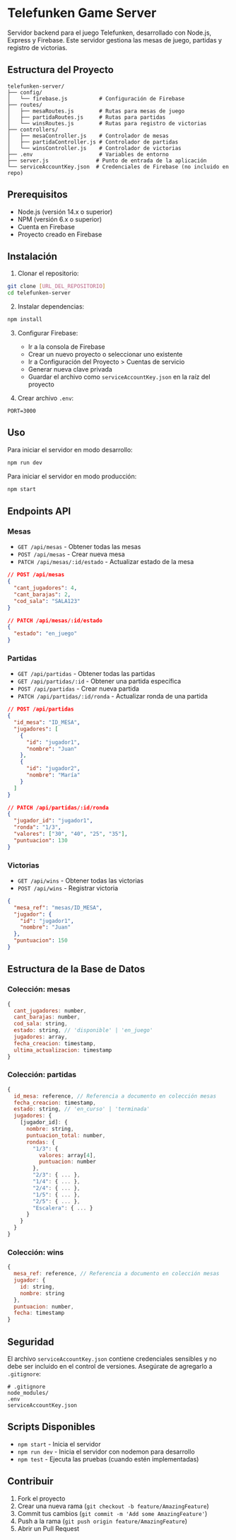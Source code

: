 # Telefunken Game Server

Servidor backend para el juego Telefunken, desarrollado con Node.js, Express y Firebase. Este servidor gestiona las mesas de juego, partidas y registro de victorias.

## Estructura del Proyecto

```plaintext
telefunken-server/
├── config/
│   └── firebase.js          # Configuración de Firebase
├── routes/
│   ├── mesaRoutes.js        # Rutas para mesas de juego
│   ├── partidaRoutes.js     # Rutas para partidas
│   └── winsRoutes.js        # Rutas para registro de victorias
├── controllers/
│   ├── mesaController.js    # Controlador de mesas
│   ├── partidaController.js # Controlador de partidas
│   └── winsController.js    # Controlador de victorias
├── .env                     # Variables de entorno
├── server.js               # Punto de entrada de la aplicación
└── serviceAccountKey.json  # Credenciales de Firebase (no incluido en repo)
```

## Prerequisitos

- Node.js (versión 14.x o superior)
- NPM (versión 6.x o superior)
- Cuenta en Firebase
- Proyecto creado en Firebase

## Instalación

1. Clonar el repositorio:
```bash
git clone [URL_DEL_REPOSITORIO]
cd telefunken-server
```

2. Instalar dependencias:
```bash
npm install
```

3. Configurar Firebase:
   - Ir a la consola de Firebase
   - Crear un nuevo proyecto o seleccionar uno existente
   - Ir a Configuración del Proyecto > Cuentas de servicio
   - Generar nueva clave privada
   - Guardar el archivo como `serviceAccountKey.json` en la raíz del proyecto

4. Crear archivo `.env`:
```env
PORT=3000
```

## Uso

Para iniciar el servidor en modo desarrollo:
```bash
npm run dev
```

Para iniciar el servidor en modo producción:
```bash
npm start
```

## Endpoints API

### Mesas
- `GET /api/mesas` - Obtener todas las mesas
- `POST /api/mesas` - Crear nueva mesa
- `PATCH /api/mesas/:id/estado` - Actualizar estado de la mesa
```json
// POST /api/mesas
{
  "cant_jugadores": 4,
  "cant_barajas": 2,
  "cod_sala": "SALA123"
}

// PATCH /api/mesas/:id/estado
{
  "estado": "en_juego"
}
```

### Partidas
- `GET /api/partidas` - Obtener todas las partidas
- `GET /api/partidas/:id` - Obtener una partida específica
- `POST /api/partidas` - Crear nueva partida
- `PATCH /api/partidas/:id/ronda` - Actualizar ronda de una partida
```json
// POST /api/partidas
{
  "id_mesa": "ID_MESA",
  "jugadores": [
    {
      "id": "jugador1",
      "nombre": "Juan"
    },
    {
      "id": "jugador2",
      "nombre": "María"
    }
  ]
}

// PATCH /api/partidas/:id/ronda
{
  "jugador_id": "jugador1",
  "ronda": "1/3",
  "valores": ["30", "40", "25", "35"],
  "puntuacion": 130
}
```

### Victorias
- `GET /api/wins` - Obtener todas las victorias
- `POST /api/wins` - Registrar victoria
```json
{
  "mesa_ref": "mesas/ID_MESA",
  "jugador": {
    "id": "jugador1",
    "nombre": "Juan"
  },
  "puntuacion": 150
}
```

## Estructura de la Base de Datos

### Colección: mesas
```javascript
{
  cant_jugadores: number,
  cant_barajas: number,
  cod_sala: string,
  estado: string, // 'disponible' | 'en_juego'
  jugadores: array,
  fecha_creacion: timestamp,
  ultima_actualizacion: timestamp
}
```

### Colección: partidas
```javascript
{
  id_mesa: reference, // Referencia a documento en colección mesas
  fecha_creacion: timestamp,
  estado: string, // 'en_curso' | 'terminada'
  jugadores: {
    [jugador_id]: {
      nombre: string,
      puntuacion_total: number,
      rondas: {
        "1/3": {
          valores: array[4],
          puntuacion: number
        },
        "2/3": { ... },
        "1/4": { ... },
        "2/4": { ... },
        "1/5": { ... },
        "2/5": { ... },
        "Escalera": { ... }
      }
    }
  }
}
```

### Colección: wins
```javascript
{
  mesa_ref: reference, // Referencia a documento en colección mesas
  jugador: {
    id: string,
    nombre: string
  },
  puntuacion: number,
  fecha: timestamp
}
```

## Seguridad

El archivo `serviceAccountKey.json` contiene credenciales sensibles y no debe ser incluido en el control de versiones. Asegúrate de agregarlo a `.gitignore`:

```plaintext
# .gitignore
node_modules/
.env
serviceAccountKey.json
```

## Scripts Disponibles

- `npm start` - Inicia el servidor
- `npm run dev` - Inicia el servidor con nodemon para desarrollo
- `npm test` - Ejecuta las pruebas (cuando estén implementadas)

## Contribuir

1. Fork el proyecto
2. Crear una nueva rama (`git checkout -b feature/AmazingFeature`)
3. Commit tus cambios (`git commit -m 'Add some AmazingFeature'`)
4. Push a la rama (`git push origin feature/AmazingFeature`)
5. Abrir un Pull Request
